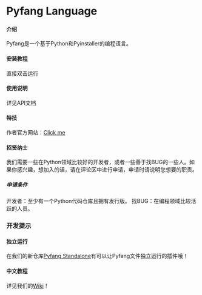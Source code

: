 # Pyfang Language

#### 介绍

Pyfang是一个基于Python和Pyinstaller的编程语言。

#### 安装教程

直接双击运行

#### 使用说明

详见API文档

#### 特技

作者官方网站：[Click me](http://fangcat-1.icoc.vc)

#### 招贤纳士

我们需要一些在Python领域比较好的开发者，或者一些善于找BUG的一些人。如果你感兴趣，想加入的话，请在评论区中进行申请，申请时请说明您想要的职责。
##### 申请条件

开发者：至少有一个Python代码仓库且拥有发行版。
找BUG：在编程领域比较活跃的人员。
### 开发提示

#### 独立运行

在我们的新仓库[Pyfang Standalone](http://gitee.com/Fangcatchina/pyfang-standalone)有可以让Pyfang文件独立运行的插件哦！
#### 中文教程

详见我们的[Wiki](https://gitee.com/Fangcatchina/pyfang-language/wikis/Home)！
